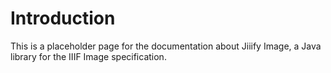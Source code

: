 # Introduction

This is a placeholder page for the documentation about Jiiify Image, a Java library for the IIIF Image specification.

